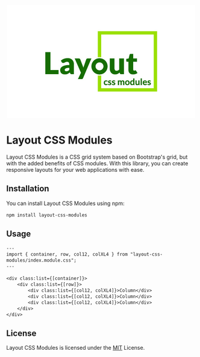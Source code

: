<p align="center">
    <img alt="elementid-logo" src="./logo/layout-css-modules.jpg"/>
</p>

# Layout CSS Modules

Layout CSS Modules is a CSS grid system based on Bootstrap's grid, but with the added benefits of CSS modules. With this library, you can create responsive layouts for your web applications with ease.

## Installation

You can install Layout CSS Modules using npm:

```bash
npm install layout-css-modules
```

## Usage

```astro
---
import { container, row, col12, colXL4 } from "layout-css-modules/index.module.css";
---

<div class:list={[container]}>
	<div class:list={[row]}>
		<div class:list={[col12, colXL4]}>Column</div>
		<div class:list={[col12, colXL4]}>Column</div>
		<div class:list={[col12, colXL4]}>Column</div>
	</div>
</div>

```

## License

Layout CSS Modules is licensed under the [MIT](./LICENSE) License.
